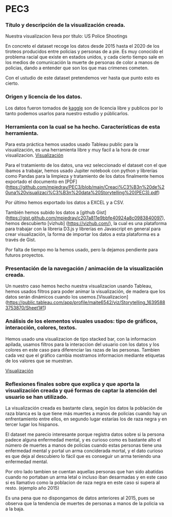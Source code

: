 # PEC3


### Título y descripción de la visualización creada.
Nuestra visualizacion lleva por título: US Police Shootings

En concreto el dataset recoge los datos desde 2015 hasta el 2020 de los tiroteos producidos entre policias y personas de a pie. Es muy conocido el problema
racial que existe en estados unidos, y cada cierto tiempo sale en los medios de comunicación la muerte de personas de color a manos de policias, dando a entender 
que son los que mas crimenes cometen.

Con el ustudio de este dataset pretendemos ver hasta que punto esto es cierto.

### Origen y licencia de los datos.
Los datos fueron tomados de [kaggle](https://www.kaggle.com/ahsen1330/us-police-shootings)
son de licencia libre y publicos por lo tanto podemos usarlos para nuestro estudio y públicarlos.

### Herramienta con la cual se ha hecho. Características de esta herramienta.
Para esta práctica hemos usados usado Tableau public para la visualización, es una herramienta libre y muy facil a la hora de crear visualizacion.
[Visualización](https://public.tableau.com/app/profile/maite6542/viz/Storytelling_16395883753870/Sheet1#1)

Para el tratamiento de los datos, una vez seleccionado el dataset con el que ibamos a trabajar, hemos usado Jupiter notebook con python y librerías como
Pandas para la limpieza y tratamiento de los datos finalmente hemos exportado el documento en [PDF] (https://github.com/mpiedray/PEC3/blob/main/Creaci%C3%B3n%20de%20una%20visualizaci%C3%B3n%20data%20Storytelling%20(PEC3).pdf)

Por último hemos exportado los datos a EXCEL y a CSV.

También hemos subido los datos a [github Gist] (https://gist.github.com/mpiedray/c207a811e9bbfe40924a8c0983840097), hemos descubierto 
[vizhub] (https://vizhub.com/), la cual es una plataforma para trabajar con la libreria D3.js y librerías en Javascript en general para
crear visualización, la forma de importar los datos a esta plataforma es a través de Gist.

Por falta de tiempo mo la hemos usado, pero la dejamos pendiente para futuros proyectos.

### Presentación de la navegación / animación de la visualización creada.
Un nuestro caso hemos hecho nuestra visualizacion usando Tableau, hemos usados filtros para poder animar la visualización, de madera que los datos serán dinámicos 
cuando los usemos.[Visualizacion] (https://public.tableau.com/app/profile/maite6542/viz/Storytelling_16395883753870/Sheet1#1)

### Análisis de los elementos visuales usados: tipo de gráficos, interacción, colores, textos.

Hemos usado una visualizacion de tipo stacked bar, con la informacion apilada, usamos filtros para la interaccion del usuario con los datos
y los colores en este caso para diferenciar las razas de las personas.
Tambien cada vez que el gráfico cambia mostramos informacion mediante etiquetas de los valores que se muestran.

[Visualización](https://public.tableau.com/app/profile/maite6542/viz/Storytelling_16395883753870/Sheet1#1)


### Reflexiones finales sobre que explica y que aporta la visualización creada y qué formas de captar la atención del usuario se han utilizado.
La visualización creada es bastante clara, según los datos la población de raza blanca es la que tiene más muertes a manos de policias cuando hay
un enfrentamiento entre ellos, en segundo lugar estarías los de raza negra y en tercer lugar los hispanos.

El dataset me parecio interesante porque registra datos sobre si la persona padece alguna enfermedad mental, y es curioso como es bastante alto el
número de muertes a manos de policias cuando estas personas tiene una enfermedad mental y portal un arma conciderada mortal, y el dato curioso es que deja al descubiero lo fácil que es conseguir un arma teniendo una enfermedad mental.

Por otro lado tambien se cuentan aquellas personas que han sido abatidas cuando no portaban un arma letal o incluso iban desarmadas y en este caso si es llamativo
como la poblacion de raza negra  en este caso si supera al resto. (ejemplo año 2015)

Es una pena que no dispongamos de datos anteriores al 2015, pues se observa que la tendencia de muertes de personas a manos de la policia va a la baja.
